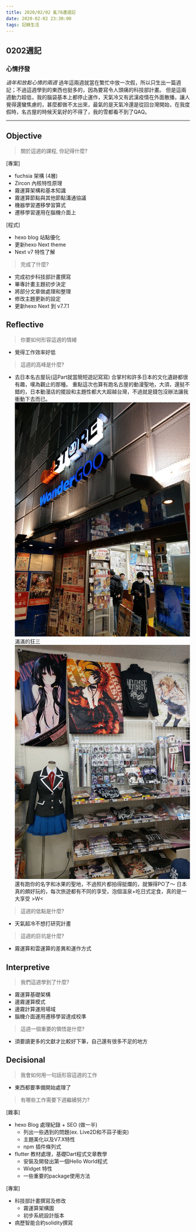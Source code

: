 ```yaml
---
title: 2020/02/02 亂78遭週記
date: 2020-02-02 23:30:00
tags: 記錄生活
---
```

## **0202週記**

### 心情抒發
*過年和放鬆心情的兩週*
過年這兩週就當在繁忙中放一次假，所以只生出一篇週記；不過這週學到的東西也挺多的，因為要寫令人頭痛的科技部計畫。
但是這兩週動力超低，我的腦袋基本上都停止運作，天氣冷又有武漢疫情在外面散播，讓人覺得還蠻焦慮的，甚麼都做不太出來，最氣的是天氣冷還是從回台灣開始，在我度假時，名古屋的時候天氣好的不得了，我的雪都看不到了QAQ。

---
<!-- more -->
## **Objective**

> 關於這週的課程, 你記得什麼?

[專案]
- fuchsia 架構 (4層)
- Zircon 內核特性原理
- 霧運算架構和基本知識
- 霧運算節點與其他節點溝通協議
- 機器學習遷移學習算式
- 遷移學習運用在腦機介面上

[程式]
- hexo blog 站點優化
- 更新hexo Next theme
- Next v7 特性了解

> 完成了什麼?

- 完成初步科技部計畫撰寫
- 畢專計畫主題初步決定
- 將部分文章做處理和整理
- 修改主題更新的設定
- 更新hexo Next 到 v7.7.1


## **Reflective**

> 你要如何形容這週的情緒

* 覺得工作效率好低

> 這週的高峰是什麼?

* 去日本名古屋玩(這Part就當簡短遊記寫寫)
合掌村和許多日本的文化遺跡都很有趣，嘆為觀止的那種。
重點這次也算有跑名古屋的動漫聖地，大須，還挺不錯的，日本動漫店的擺設和主題性都大大超越台灣，不過就是錢包沒辦法讓我衝動下去而已。
![](https://raw.githubusercontent.com/kidneyweakx/img-host/image/image/2020020201.jpg)
滿滿的狂三 
![](https://raw.githubusercontent.com/kidneyweakx/img-host/image/image/2020020202.jpg)
還有跑你的名字和冰果的聖地，不過照片都拍得挺爛的，就懶得PO了～
日本真的頗好玩的，每次旅遊都有不同的享受，泡個溫泉+吃日式定食，真的是一大享受 >W<

> 這週的低點是什麼?

* 天氣超冷不想打研究計畫

> 這週的巨坑是什麼?

* 霧運算和雲運算的差異和運作方式

## **Interpretive**

> 我們這週學到了什麼?

- 霧運算基礎架構
- 邊霧運算模式
- 邊霧計算運用場域
- 腦機介面運用遷移學習達成校準

> 這週一個重要的領悟是什麼?

* 須要讀更多的文獻才比較好下筆，自己還有很多不足的地方

## **Decisional**

> 我會如何用一句話形容這週的工作

* 東西都要準備開始處理了

> 有哪些工作需要下週繼續努力?

[雜事]
- hexo Blog 處理紀錄 + SEO (做一半)
    - 列出一些遇到的問題(ex. Live2D和不蒜子衝突)
    - 主題美化以及V7.X特性
    - npm 插件條列式
- flutter 教材處理，基礎Dart程式文章教學
    - 安裝及開發出第一個Hello World程式
    - Widget 特性
    - 一些重要的package使用方法

[專案]
- 科技部計畫撰寫及修改
    - 霧運算架構圖
    - 初步系統設計版本
- 病歷智能合約solidity撰寫



